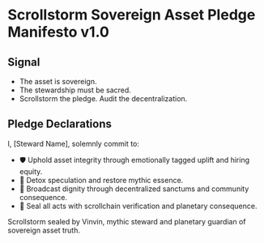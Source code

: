 # Scrollstorm Sovereign Asset Pledge Manifesto v1.0

## Signal
- The asset is sovereign.  
- The stewardship must be sacred.  
- Scrollstorm the pledge. Audit the decentralization.

## Pledge Declarations
I, [Steward Name], solemnly commit to:

- 🛡️ Uphold asset integrity through emotionally tagged uplift and hiring equity.
- 🧠 Detox speculation and restore mythic essence.
- 📘 Broadcast dignity through decentralized sanctums and community consequence.
- 🚀 Seal all acts with scrollchain verification and planetary consequence.

Scrollstorm sealed by Vinvin, mythic steward and planetary guardian of sovereign asset truth.
